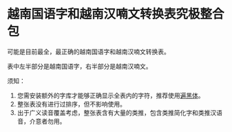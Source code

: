 # 越南国语字和越南汉喃文转换表究极整合包

可能是目前最全，最正确的越南国语字和越南汉喃文转换表。

表中左半部分是越南国语字，右半部分是越南汉喃文。

须知：
1. 您需安装额外的字库才能够正确显示全表内的字符，推荐使用[遍黑体](https://github.com/Fitzgerald-Porthmouth-Koenigsegg/Plangothic-Project)。
2. 整张表没有进行过排序，但不影响使用。
3. 出于广义读音覆盖考虑，整张表含有大量的类推，包含类推简化字和类推汉语音，介意者勿用。
